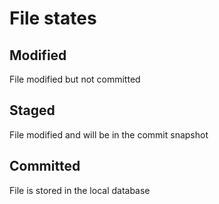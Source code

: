 # File states
## Modified
File modified but not committed
## Staged
File modified and will be in the commit snapshot
## Committed
File is stored in the local database
